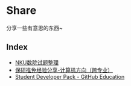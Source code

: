# Share

分享一些有意思的东西~

## Index

- [NKU数院试题整理](/share/nku-sms-exams)
- [保研推免经验分享-计算机方向（跨专业）](/share/my-postgraduate-share)
- [Student Developer Pack - GitHub Education](/share/github-student-pack)